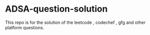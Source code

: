 # ADSA-question-solution
This repo is for the solution of the leetcode , codechef , gfg and other platform questions.
